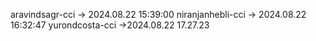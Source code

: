 aravindsagr-cci -> 2024.08.22 15:39:00
niranjanhebli-cci -> 2024.08.22 16:32:47
yurondcosta-cci ->2024.08.22 17.27.23